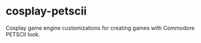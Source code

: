 # cosplay-petscii
Cosplay game engine customizations for creating games with Commodore PETSCII look.
